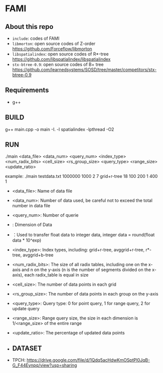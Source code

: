 # FAMI
## About this repo
- `include`: codes of FAMI
- `libmorton`: open source codes of Z-order  https://github.com/Forceflow/libmorton
- `libspatialindex`: open source codes of R*-tree  https://github.com/libspatialindex/libspatialindex
- `stx-btree-0.9`: open source codes of B+ tree  https://github.com/learnedsystems/SOSD/tree/master/competitors/stx-btree-0.9

## Requirements
- g++

## BUILD
g++ main.cpp -o main  -I. -l spatialindex -lpthread -O2
## RUN
./main <data_file> <data_num> <query_num> <dimension> <exp> <index_type> <num_radix_bits> <cell_size> <rs_group_size> <query_type> <range_size> <update_ratio>

example: ./main testdata.txt 1000000 1000 2 7 grid+r-tree 18 100 200 1 400 1
+ <data_file>: Name of data file
+ <data_num>: Number of data used, be careful not to exceed the total number in data file
+ <query_num>: Number of querie
+ <dimension>: Dimension of Data
+ <exp>：Used to transfer float data to integer data, integer data = round(float data * 10^exp)
+ <index_type>: Index types, including: grid+r-tree, avggrid+r-tree, r*-tree, avggrid+b-tree
+ <num_radix_bits>: The size of all radix tables, including one on the x-axis and n on the y-axis (n is the number of segments divided on the x-axis), each radix_table is equal in size 
+ <cell_size>: The number of data points in each grid 
+ <rs_group_size>: The number of data points in each group on the y-axis 
+ <query_type>: Query type: 0 for point query, 1 for range query, 2 for update query 
+ <range_size>: Range query size, the size in each dimension is 1/<range_size> of the entire range 
+ <update_ratio>: The percentage of updated data points

+ ## DATASET
+ TPCH: https://drive.google.com/file/d/1Qdq5acHdwKmOSptPl0JqB-G_F44Eynpq/view?usp=sharing
